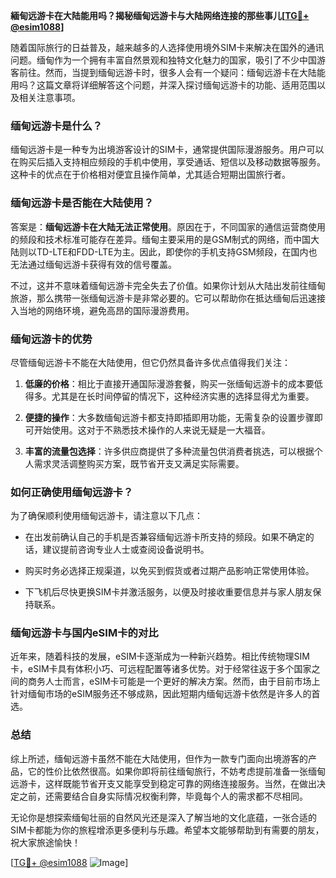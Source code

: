 **緬甸远游卡在大陆能用吗？揭秘缅甸远游卡与大陆网络连接的那些事儿[[TG💪+ @esim1088](https://t.me/s/esim1088)]**

随着国际旅行的日益普及，越来越多的人选择使用境外SIM卡来解决在国外的通讯问题。缅甸作为一个拥有丰富自然景观和独特文化魅力的国家，吸引了不少中国游客前往。然而，当提到缅甸远游卡时，很多人会有一个疑问：缅甸远游卡在大陆能用吗？这篇文章将详细解答这个问题，并深入探讨缅甸远游卡的功能、适用范围以及相关注意事项。

### 缅甸远游卡是什么？

缅甸远游卡是一种专为出境游客设计的SIM卡，通常提供国际漫游服务。用户可以在购买后插入支持相应频段的手机中使用，享受通话、短信以及移动数据等服务。这种卡的优点在于价格相对便宜且操作简单，尤其适合短期出国旅行者。

### 缅甸远游卡是否能在大陆使用？

答案是：**缅甸远游卡在大陆无法正常使用**。原因在于，不同国家的通信运营商使用的频段和技术标准可能存在差异。缅甸主要采用的是GSM制式的网络，而中国大陆则以TD-LTE和FDD-LTE为主。因此，即使你的手机支持GSM频段，在国内也无法通过缅甸远游卡获得有效的信号覆盖。

不过，这并不意味着缅甸远游卡完全失去了价值。如果你计划从大陆出发前往缅甸旅游，那么携带一张缅甸远游卡是非常必要的。它可以帮助你在抵达缅甸后迅速接入当地的网络环境，避免高昂的国际漫游费用。

### 缅甸远游卡的优势

尽管缅甸远游卡不能在大陆使用，但它仍然具备许多优点值得我们关注：

1. **低廉的价格**：相比于直接开通国际漫游套餐，购买一张缅甸远游卡的成本要低得多。尤其是在长时间停留的情况下，这种经济实惠的选择显得尤为重要。
   
2. **便捷的操作**：大多数缅甸远游卡都支持即插即用功能，无需复杂的设置步骤即可开始使用。这对于不熟悉技术操作的人来说无疑是一大福音。

3. **丰富的流量包选择**：许多供应商提供了多种流量包供消费者挑选，可以根据个人需求灵活调整购买方案，既节省开支又满足实际需要。

### 如何正确使用缅甸远游卡？

为了确保顺利使用缅甸远游卡，请注意以下几点：

- 在出发前确认自己的手机是否兼容缅甸远游卡所支持的频段。如果不确定的话，建议提前咨询专业人士或查阅设备说明书。
  
- 购买时务必选择正规渠道，以免买到假货或者过期产品影响正常使用体验。

- 下飞机后尽快更换SIM卡并激活服务，以便及时接收重要信息并与家人朋友保持联系。

### 缅甸远游卡与国内eSIM卡的对比

近年来，随着科技的发展，eSIM卡逐渐成为一种新兴趋势。相比传统物理SIM卡，eSIM卡具有体积小巧、可远程配置等诸多优势。对于经常往返于多个国家之间的商务人士而言，eSIM卡可能是一个更好的解决方案。然而，由于目前市场上针对缅甸市场的eSIM服务还不够成熟，因此短期内缅甸远游卡依然是许多人的首选。

### 总结

综上所述，缅甸远游卡虽然不能在大陆使用，但作为一款专门面向出境游客的产品，它的性价比依然很高。如果你即将前往缅甸旅行，不妨考虑提前准备一张缅甸远游卡，这样既能节省开支又能享受到稳定可靠的网络连接服务。当然，在做出决定之前，还需要结合自身实际情况权衡利弊，毕竟每个人的需求都不尽相同。

无论你是想探索缅甸壮丽的自然风光还是深入了解当地的文化底蕴，一张合适的SIM卡都能为你的旅程增添更多便利与乐趣。希望本文能够帮助到有需要的朋友，祝大家旅途愉快！

[[TG💪+ @esim1088](https://t.me/s/esim1088) ![Image](https://i.postimg.cc/4NQfJmqS/Snipaste-2025-05-13-00-14-12.png)]